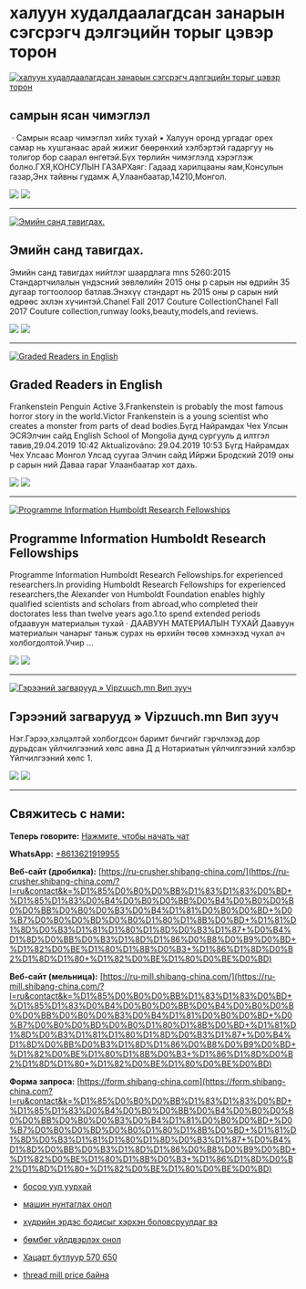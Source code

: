 # халуун худалдаалагдсан занарын сэгсрэгч дэлгэцийн торыг цэвэр торон

<a href="https://swt.shibang-china.com/?l=ru&img&k=%D1%85%D0%B0%D0%BB%D1%83%D1%83%D0%BD+%D1%85%D1%83%D0%B4%D0%B0%D0%BB%D0%B4%D0%B0%D0%B0%D0%BB%D0%B0%D0%B3%D0%B4%D1%81%D0%B0%D0%BD+%D0%B7%D0%B0%D0%BD%D0%B0%D1%80%D1%8B%D0%BD+%D1%81%D1%8D%D0%B3%D1%81%D1%80%D1%8D%D0%B3%D1%87+%D0%B4%D1%8D%D0%BB%D0%B3%D1%8D%D1%86%D0%B8%D0%B9%D0%BD+%D1%82%D0%BE%D1%80%D1%8B%D0%B3+%D1%86%D1%8D%D0%B2%D1%8D%D1%80+%D1%82%D0%BE%D1%80%D0%BE%D0%BD" target="_blank">![халуун худалдаалагдсан занарын сэгсрэгч дэлгэцийн торыг цэвэр торон](http://static.shibang-china.com/all-800x300/621.jpg)</a>

## самрын ясан чимэглэл
&nbsp;&#0183;&#32;Самрын ясаар чимэглэл хийх тухай • Халуун оронд ургадаг орех самар нь хушганаас арай жижиг бөөрөнхий хэлбэртэй гадаргуу нь толигор бор саарал өнгөтэй.Бүх төрлийн чимэглэлд хэрэглэж болно.ГХЯ,КОНСУЛЫН ГАЗАРХаяг: Гадаад харилцааны яам,Консулын газар,Энх тайвны гудамж А,Улаанбаатар,14210,Монгол.


<a href="https://whatsapp.shibangsoft.com/WhatsApp.php" target="_blank" title="WhatsApp">![](http://static.shibang-china.com/icon/whatsapp.png)</a> <a href="https://swt.shibang-china.com/?l=ru&icon&k=%D1%85%D0%B0%D0%BB%D1%83%D1%83%D0%BD+%D1%85%D1%83%D0%B4%D0%B0%D0%BB%D0%B4%D0%B0%D0%B0%D0%BB%D0%B0%D0%B3%D0%B4%D1%81%D0%B0%D0%BD+%D0%B7%D0%B0%D0%BD%D0%B0%D1%80%D1%8B%D0%BD+%D1%81%D1%8D%D0%B3%D1%81%D1%80%D1%8D%D0%B3%D1%87+%D0%B4%D1%8D%D0%BB%D0%B3%D1%8D%D1%86%D0%B8%D0%B9%D0%BD+%D1%82%D0%BE%D1%80%D1%8B%D0%B3+%D1%86%D1%8D%D0%B2%D1%8D%D1%80+%D1%82%D0%BE%D1%80%D0%BE%D0%BD" target="_blank">![](http://static.shibang-china.com/icon/chat-ru.png)</a>

---

<a href="https://swt.shibang-china.com/?l=ru&img&k=%D1%85%D0%B0%D0%BB%D1%83%D1%83%D0%BD+%D1%85%D1%83%D0%B4%D0%B0%D0%BB%D0%B4%D0%B0%D0%B0%D0%BB%D0%B0%D0%B3%D0%B4%D1%81%D0%B0%D0%BD+%D0%B7%D0%B0%D0%BD%D0%B0%D1%80%D1%8B%D0%BD+%D1%81%D1%8D%D0%B3%D1%81%D1%80%D1%8D%D0%B3%D1%87+%D0%B4%D1%8D%D0%BB%D0%B3%D1%8D%D1%86%D0%B8%D0%B9%D0%BD+%D1%82%D0%BE%D1%80%D1%8B%D0%B3+%D1%86%D1%8D%D0%B2%D1%8D%D1%80+%D1%82%D0%BE%D1%80%D0%BE%D0%BD" target="_blank">![Эмийн санд тавигдах.](http://static.shibang-china.com/all-800x300/1038.jpg)</a>

## Эмийн санд тавигдах.
Эмийн санд тавигдах нийтлэг шаардлага mns 5260:2015 Стандартчилалын үндэсний зөвлөлийн 2015 оны р сарын ны өдрийн 35 дугаар тогтоолоор батлав.Энэхүү стандарт нь 2015 оны р сарын ний өдрөөс эхлэн хүчинтэй.Chanel Fall 2017 Couture CollectionChanel Fall 2017 Couture collection,runway looks,beauty,models,and reviews.


<a href="https://whatsapp.shibangsoft.com/WhatsApp.php" target="_blank" title="WhatsApp">![](http://static.shibang-china.com/icon/whatsapp.png)</a> <a href="https://swt.shibang-china.com/?l=ru&icon&k=%D1%85%D0%B0%D0%BB%D1%83%D1%83%D0%BD+%D1%85%D1%83%D0%B4%D0%B0%D0%BB%D0%B4%D0%B0%D0%B0%D0%BB%D0%B0%D0%B3%D0%B4%D1%81%D0%B0%D0%BD+%D0%B7%D0%B0%D0%BD%D0%B0%D1%80%D1%8B%D0%BD+%D1%81%D1%8D%D0%B3%D1%81%D1%80%D1%8D%D0%B3%D1%87+%D0%B4%D1%8D%D0%BB%D0%B3%D1%8D%D1%86%D0%B8%D0%B9%D0%BD+%D1%82%D0%BE%D1%80%D1%8B%D0%B3+%D1%86%D1%8D%D0%B2%D1%8D%D1%80+%D1%82%D0%BE%D1%80%D0%BE%D0%BD" target="_blank">![](http://static.shibang-china.com/icon/chat-ru.png)</a>

---

<a href="https://swt.shibang-china.com/?l=ru&img&k=%D1%85%D0%B0%D0%BB%D1%83%D1%83%D0%BD+%D1%85%D1%83%D0%B4%D0%B0%D0%BB%D0%B4%D0%B0%D0%B0%D0%BB%D0%B0%D0%B3%D0%B4%D1%81%D0%B0%D0%BD+%D0%B7%D0%B0%D0%BD%D0%B0%D1%80%D1%8B%D0%BD+%D1%81%D1%8D%D0%B3%D1%81%D1%80%D1%8D%D0%B3%D1%87+%D0%B4%D1%8D%D0%BB%D0%B3%D1%8D%D1%86%D0%B8%D0%B9%D0%BD+%D1%82%D0%BE%D1%80%D1%8B%D0%B3+%D1%86%D1%8D%D0%B2%D1%8D%D1%80+%D1%82%D0%BE%D1%80%D0%BE%D0%BD" target="_blank">![Graded Readers in English](http://static.shibang-china.com/all-800x300/65.jpg)</a>

## Graded Readers in English
Frankenstein Penguin Active 3.Frankenstein is probably the most famous horror story in the world.Victor Frankenstein is a young scientist who creates a monster from parts of dead bodies.Бүгд Найрамдах Чех Улсын ЭСЯЭлчин сайд English School of Mongolia дунд сургууль д илтгэл тавив,29.04.2019 10:42 Aktualizov&#225;no: 29.04.2019 10:53 Бүгд Найрамдах Чех Улсаас Монгол Улсад суугаа Элчин сайд Ийржи Бродский 2019 оны р сарын ний Даваа гараг Улаанбаатар хот дахь.


<a href="https://whatsapp.shibangsoft.com/WhatsApp.php" target="_blank" title="WhatsApp">![](http://static.shibang-china.com/icon/whatsapp.png)</a> <a href="https://swt.shibang-china.com/?l=ru&icon&k=%D1%85%D0%B0%D0%BB%D1%83%D1%83%D0%BD+%D1%85%D1%83%D0%B4%D0%B0%D0%BB%D0%B4%D0%B0%D0%B0%D0%BB%D0%B0%D0%B3%D0%B4%D1%81%D0%B0%D0%BD+%D0%B7%D0%B0%D0%BD%D0%B0%D1%80%D1%8B%D0%BD+%D1%81%D1%8D%D0%B3%D1%81%D1%80%D1%8D%D0%B3%D1%87+%D0%B4%D1%8D%D0%BB%D0%B3%D1%8D%D1%86%D0%B8%D0%B9%D0%BD+%D1%82%D0%BE%D1%80%D1%8B%D0%B3+%D1%86%D1%8D%D0%B2%D1%8D%D1%80+%D1%82%D0%BE%D1%80%D0%BE%D0%BD" target="_blank">![](http://static.shibang-china.com/icon/chat-ru.png)</a>

---

<a href="https://swt.shibang-china.com/?l=ru&img&k=%D1%85%D0%B0%D0%BB%D1%83%D1%83%D0%BD+%D1%85%D1%83%D0%B4%D0%B0%D0%BB%D0%B4%D0%B0%D0%B0%D0%BB%D0%B0%D0%B3%D0%B4%D1%81%D0%B0%D0%BD+%D0%B7%D0%B0%D0%BD%D0%B0%D1%80%D1%8B%D0%BD+%D1%81%D1%8D%D0%B3%D1%81%D1%80%D1%8D%D0%B3%D1%87+%D0%B4%D1%8D%D0%BB%D0%B3%D1%8D%D1%86%D0%B8%D0%B9%D0%BD+%D1%82%D0%BE%D1%80%D1%8B%D0%B3+%D1%86%D1%8D%D0%B2%D1%8D%D1%80+%D1%82%D0%BE%D1%80%D0%BE%D0%BD" target="_blank">![Programme Information Humboldt Research Fellowships](http://static.shibang-china.com/all-800x300/169.jpg)</a>

## Programme Information Humboldt Research Fellowships
Programme Information Humboldt Research Fellowships.for experienced researchers.In providing Humboldt Research Fellowships for experienced researchers,the Alexander von Humboldt Foundation enables highly qualified scientists and scholars from abroad,who completed their doctorates less than twelve years ago.1.to spend extended periods ofдаавуун материалын тухай&nbsp;&#0183;&#32;ДААВУУН МАТЕРИАЛЫН ТУХАЙ Даавуун материалын чанарыг таньж сурах нь өрхийн төсөв хэмнэхэд чухал ач холбогдолтой.Учир …


<a href="https://whatsapp.shibangsoft.com/WhatsApp.php" target="_blank" title="WhatsApp">![](http://static.shibang-china.com/icon/whatsapp.png)</a> <a href="https://swt.shibang-china.com/?l=ru&icon&k=%D1%85%D0%B0%D0%BB%D1%83%D1%83%D0%BD+%D1%85%D1%83%D0%B4%D0%B0%D0%BB%D0%B4%D0%B0%D0%B0%D0%BB%D0%B0%D0%B3%D0%B4%D1%81%D0%B0%D0%BD+%D0%B7%D0%B0%D0%BD%D0%B0%D1%80%D1%8B%D0%BD+%D1%81%D1%8D%D0%B3%D1%81%D1%80%D1%8D%D0%B3%D1%87+%D0%B4%D1%8D%D0%BB%D0%B3%D1%8D%D1%86%D0%B8%D0%B9%D0%BD+%D1%82%D0%BE%D1%80%D1%8B%D0%B3+%D1%86%D1%8D%D0%B2%D1%8D%D1%80+%D1%82%D0%BE%D1%80%D0%BE%D0%BD" target="_blank">![](http://static.shibang-china.com/icon/chat-ru.png)</a>

---

<a href="https://swt.shibang-china.com/?l=ru&img&k=%D1%85%D0%B0%D0%BB%D1%83%D1%83%D0%BD+%D1%85%D1%83%D0%B4%D0%B0%D0%BB%D0%B4%D0%B0%D0%B0%D0%BB%D0%B0%D0%B3%D0%B4%D1%81%D0%B0%D0%BD+%D0%B7%D0%B0%D0%BD%D0%B0%D1%80%D1%8B%D0%BD+%D1%81%D1%8D%D0%B3%D1%81%D1%80%D1%8D%D0%B3%D1%87+%D0%B4%D1%8D%D0%BB%D0%B3%D1%8D%D1%86%D0%B8%D0%B9%D0%BD+%D1%82%D0%BE%D1%80%D1%8B%D0%B3+%D1%86%D1%8D%D0%B2%D1%8D%D1%80+%D1%82%D0%BE%D1%80%D0%BE%D0%BD" target="_blank">![Гэрээний загварууд &#187; Vipzuuch.mn Вип зууч](http://static.shibang-china.com/all-800x300/1384.jpg)</a>

## Гэрээний загварууд &#187; Vipzuuch.mn Вип зууч
Нэг.Гэрээ,хэлцэлтэй холбогдсон баримт бичгийг гэрчлэхэд дор дурьдсан үйлчилгээний хөлс авна Д д Нотариатын үйлчилгээний хэлбэр Үйлчилгээний хөлс 1.

<a href="https://whatsapp.shibangsoft.com/WhatsApp.php" target="_blank" title="WhatsApp">![](http://static.shibang-china.com/icon/whatsapp.png)</a> <a href="https://swt.shibang-china.com/?l=ru&icon&k=%D1%85%D0%B0%D0%BB%D1%83%D1%83%D0%BD+%D1%85%D1%83%D0%B4%D0%B0%D0%BB%D0%B4%D0%B0%D0%B0%D0%BB%D0%B0%D0%B3%D0%B4%D1%81%D0%B0%D0%BD+%D0%B7%D0%B0%D0%BD%D0%B0%D1%80%D1%8B%D0%BD+%D1%81%D1%8D%D0%B3%D1%81%D1%80%D1%8D%D0%B3%D1%87+%D0%B4%D1%8D%D0%BB%D0%B3%D1%8D%D1%86%D0%B8%D0%B9%D0%BD+%D1%82%D0%BE%D1%80%D1%8B%D0%B3+%D1%86%D1%8D%D0%B2%D1%8D%D1%80+%D1%82%D0%BE%D1%80%D0%BE%D0%BD" target="_blank">![](http://static.shibang-china.com/icon/chat-ru.png)</a>

---
## Свяжитесь с нами:

**Теперь говорите:** [Нажмите, чтобы начать чат](https://swt.shibang-china.com?l=ru&contact&k=%D1%85%D0%B0%D0%BB%D1%83%D1%83%D0%BD+%D1%85%D1%83%D0%B4%D0%B0%D0%BB%D0%B4%D0%B0%D0%B0%D0%BB%D0%B0%D0%B3%D0%B4%D1%81%D0%B0%D0%BD+%D0%B7%D0%B0%D0%BD%D0%B0%D1%80%D1%8B%D0%BD+%D1%81%D1%8D%D0%B3%D1%81%D1%80%D1%8D%D0%B3%D1%87+%D0%B4%D1%8D%D0%BB%D0%B3%D1%8D%D1%86%D0%B8%D0%B9%D0%BD+%D1%82%D0%BE%D1%80%D1%8B%D0%B3+%D1%86%D1%8D%D0%B2%D1%8D%D1%80+%D1%82%D0%BE%D1%80%D0%BE%D0%BD)

**WhatsApp:**  [+8613621919955](https://whatsapp.shibangsoft.com/WhatsApp.php)

**Веб-сайт (дробилка):** [https://ru-crusher.shibang-china.com/](https://ru-crusher.shibang-china.com/?l=ru&contact&k=%D1%85%D0%B0%D0%BB%D1%83%D1%83%D0%BD+%D1%85%D1%83%D0%B4%D0%B0%D0%BB%D0%B4%D0%B0%D0%B0%D0%BB%D0%B0%D0%B3%D0%B4%D1%81%D0%B0%D0%BD+%D0%B7%D0%B0%D0%BD%D0%B0%D1%80%D1%8B%D0%BD+%D1%81%D1%8D%D0%B3%D1%81%D1%80%D1%8D%D0%B3%D1%87+%D0%B4%D1%8D%D0%BB%D0%B3%D1%8D%D1%86%D0%B8%D0%B9%D0%BD+%D1%82%D0%BE%D1%80%D1%8B%D0%B3+%D1%86%D1%8D%D0%B2%D1%8D%D1%80+%D1%82%D0%BE%D1%80%D0%BE%D0%BD)

**Веб-сайт (мельница):** [https://ru-mill.shibang-china.com/](https://ru-mill.shibang-china.com/?l=ru&contact&k=%D1%85%D0%B0%D0%BB%D1%83%D1%83%D0%BD+%D1%85%D1%83%D0%B4%D0%B0%D0%BB%D0%B4%D0%B0%D0%B0%D0%BB%D0%B0%D0%B3%D0%B4%D1%81%D0%B0%D0%BD+%D0%B7%D0%B0%D0%BD%D0%B0%D1%80%D1%8B%D0%BD+%D1%81%D1%8D%D0%B3%D1%81%D1%80%D1%8D%D0%B3%D1%87+%D0%B4%D1%8D%D0%BB%D0%B3%D1%8D%D1%86%D0%B8%D0%B9%D0%BD+%D1%82%D0%BE%D1%80%D1%8B%D0%B3+%D1%86%D1%8D%D0%B2%D1%8D%D1%80+%D1%82%D0%BE%D1%80%D0%BE%D0%BD)

**Форма запроса:** [https://form.shibang-china.com](https://form.shibang-china.com?l=ru&contact&k=%D1%85%D0%B0%D0%BB%D1%83%D1%83%D0%BD+%D1%85%D1%83%D0%B4%D0%B0%D0%BB%D0%B4%D0%B0%D0%B0%D0%BB%D0%B0%D0%B3%D0%B4%D1%81%D0%B0%D0%BD+%D0%B7%D0%B0%D0%BD%D0%B0%D1%80%D1%8B%D0%BD+%D1%81%D1%8D%D0%B3%D1%81%D1%80%D1%8D%D0%B3%D1%87+%D0%B4%D1%8D%D0%BB%D0%B3%D1%8D%D1%86%D0%B8%D0%B9%D0%BD+%D1%82%D0%BE%D1%80%D1%8B%D0%B3+%D1%86%D1%8D%D0%B2%D1%8D%D1%80+%D1%82%D0%BE%D1%80%D0%BE%D0%BD)

* [босоо уул уурхай](../130/%D0%B1%D0%BE%D1%81%D0%BE%D0%BE%20%D1%83%D1%83%D0%BB%20%D1%83%D1%83%D1%80%D1%85%D0%B0%D0%B9.md)

* [машин нунтаглах онол](../128/%D0%BC%D0%B0%D1%88%D0%B8%D0%BD%20%D0%BD%D1%83%D0%BD%D1%82%D0%B0%D0%B3%D0%BB%D0%B0%D1%85%20%D0%BE%D0%BD%D0%BE%D0%BB.md)

* [хүдрийн эрдэс бодисыг хэрхэн боловсруулдаг вэ](../128/%D1%85%D2%AF%D0%B4%D1%80%D0%B8%D0%B9%D0%BD%20%D1%8D%D1%80%D0%B4%D1%8D%D1%81%20%D0%B1%D0%BE%D0%B4%D0%B8%D1%81%D1%8B%D0%B3%20%D1%85%D1%8D%D1%80%D1%85%D1%8D%D0%BD%20%D0%B1%D0%BE%D0%BB%D0%BE%D0%B2%D1%81%D1%80%D1%83%D1%83%D0%BB%D0%B4%D0%B0%D0%B3%20%D0%B2%D1%8D.md)

* [бөмбөг үйлдвэрлэх онол](../127/%D0%B1%D3%A9%D0%BC%D0%B1%D3%A9%D0%B3%20%D2%AF%D0%B9%D0%BB%D0%B4%D0%B2%D1%8D%D1%80%D0%BB%D1%8D%D1%85%20%D0%BE%D0%BD%D0%BE%D0%BB.md)

* [Хацарт бутлуур 570 650](../130/%D0%A5%D0%B0%D1%86%D0%B0%D1%80%D1%82%20%D0%B1%D1%83%D1%82%D0%BB%D1%83%D1%83%D1%80%20570%20650.md)

* [thread mill price байна](../128/thread%20mill%20price%20%D0%B1%D0%B0%D0%B9%D0%BD%D0%B0.md)